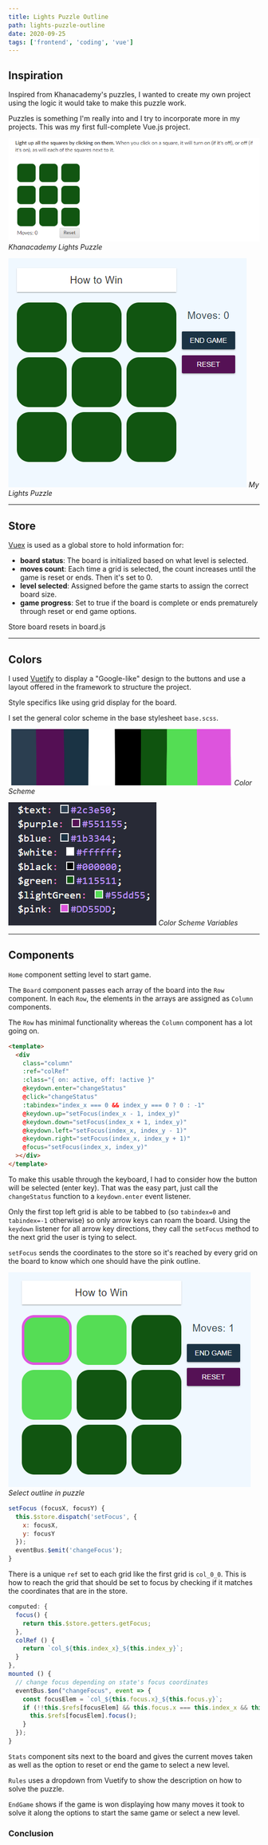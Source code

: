 ```yaml
---
title: Lights Puzzle Outline
path: lights-puzzle-outline
date: 2020-09-25
tags: ['frontend', 'coding', 'vue']
---
```


## Inspiration

Inspired from Khanacademy's puzzles, I wanted to create my own project using the logic it would take to make this puzzle work.

Puzzles is something I'm really into and I try to incorporate more in my projects. This was my first full-complete Vue.js project.

![Khanacademy Lights Puzzle](./images/2020-09-25/khanacademy-puzzle.png)
_Khanacademy Lights Puzzle_


![My Lights Puzzle](./images/2020-09-25/my-puzzle.png)
_My Lights Puzzle_

---

## Store

[Vuex](https://vuex.vuejs.org/) is used as a global store to hold information for:

- **board status**: The board is initialized based on what level is selected.
- **moves count**: Each time a grid is selected, the count increases until the game is reset or ends. Then it's set to 0.
- **level selected**: Assigned before the game starts to assign the correct board size.
- **game progress**: Set to true if the board is complete or ends prematurely through reset or end game options.

Store board resets in board.js

---

## Colors

I used [Vuetify](https://vuetifyjs.com/en/) to display a "Google-like" design to the buttons and use a layout offered in the framework to structure the project.

Style specifics like using grid display for the board.

I set the general color scheme in the base stylesheet `base.scss`.

![Color Scheme](./images/2020-09-25/color-scheme-cut.png)
_Color Scheme_

![Color Scheme Variables](./images/2020-09-25/color-scheme-code.png)
_Color Scheme Variables_

---

## Components

`Home` component setting level to start game.

The `Board` component passes each array of the board into the `Row` component. In each `Row`, the elements in the arrays are assigned as `Column` components.

The `Row` has minimal functionality whereas the `Column` component has a lot going on.

```html
<template>
  <div
    class="column"
    :ref="colRef"
    :class="{ on: active, off: !active }"
    @keydown.enter="changeStatus"
    @click="changeStatus"
    :tabindex="index_x === 0 && index_y === 0 ? 0 : -1"
    @keydown.up="setFocus(index_x - 1, index_y)"
    @keydown.down="setFocus(index_x + 1, index_y)"
    @keydown.left="setFocus(index_x, index_y - 1)"
    @keydown.right="setFocus(index_x, index_y + 1)"
    @focus="setFocus(index_x, index_y)"
  ></div>
</template>
```

To make this usable through the keyboard, I had to consider how the button will be selected (enter key). That was the easy part, just call the `changeStatus` function to a `keydown.enter` event listener.

Only the first top left grid is able to be tabbed to (so `tabindex=0` and `tabindex=-1` otherwise) so only arrow keys can roam the board.
Using the `keydown` listener for all arrow key directions, they call the `setFocus` method to the next grid the user is tying to select.

`setFocus` sends the coordinates to the store so it's reached by every grid on the board to know which one should have the pink outline.

![Select outline in puzzle](./images/2020-09-25/my-puzzle-select.png)
_Select outline in puzzle_

```js
setFocus (focusX, focusY) {
  this.$store.dispatch('setFocus', {
    x: focusX,
    y: focusY
  });
  eventBus.$emit('changeFocus');
}
```

There is a unique `ref` set to each grid like the first grid is `col_0_0`. This is how to reach the grid that should be set to focus by checking if it matches the coordinates that are in the store.

```js
computed: {
  focus() {
    return this.$store.getters.getFocus;
  },
  colRef () {
    return `col_${this.index_x}_${this.index_y}`;
  }
},
mounted () {
  // change focus depending on state's focus coordinates
  eventBus.$on("changeFocus", event => {
    const focusElem = `col_${this.focus.x}_${this.focus.y}`;
    if (!!this.$refs[focusElem] && this.focus.x === this.index_x && this.focus.y === this.index_y) {
      this.$refs[focusElem].focus();
    }
  });
}
```

`Stats` component sits next to the board and gives the current moves taken as well as the option to reset or end the game to select a new level.

`Rules` uses a dropdown from Vuetify to show the description on how to solve the puzzle.

`EndGame` shows if the game is won displaying how many moves it took to solve it along the options to start the same game or select a new level.

### Conclusion


